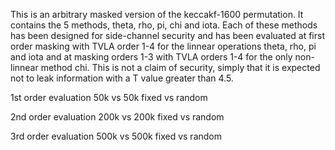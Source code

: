 This is an arbitrary masked version of the keccakf-1600 permutation. It contains the 5 methods, theta, rho, pi, chi and iota. Each of these methods has been designed for
side-channel security and has been evaluated at first order masking with TVLA order 1-4 for the linnear operations theta, rho, pi and iota and at masking orders 1-3 with 
TVLA orders 1-4 for the only non-linnear method chi. This is not a claim of security, simply that it is expected not to leak information with a T value greater than 4.5.

1st order evaluation 50k vs 50k fixed vs random

2nd order evaluation 200k vs 200k fixed vs random

3rd order evaluation 500k vs 500k fixed vs random
